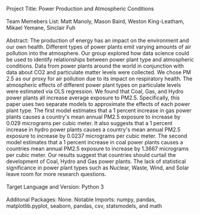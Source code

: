 Project Title: Power Production and Atmospheric Conditions <br />
<br />
Team Memebers List: Matt Manoly, Mason Baird, Weston King-Leatham, Mikael Yemane, Sinclair Fuh <br />
<br />
Abstract: The production of energy has an impact on the environment and our own health. Different types of power plants emit varying amounts of air pollution into the atmosphere. Our group explored how data science could be used to identify relationships between power plant type and atmospheric conditions. Data from power plants around the world in conjunction with data about CO2 and particulate matter levels were collected. We chose PM 2.5 as our proxy for air pollution due to its impact on respiratory health. The atmospheric effects of different power plant types on particulate levels were estimated via OLS regression. We found that Coal, Gas, and Hydro power plants all increase average exposure to PM2.5. Specifically, this paper uses two separate models to approximate the effects of each power plant type. The first model estimates that a 1 percent increase in gas power plants causes a country's mean annual PM2.5 exposure to increase by 0.029 micrograms per cubic meter. It also suggests that a 1 percent increase in hydro power plants causes a country's mean annual PM2.5 exposure to increase by 0.0237 micrograms per cubic meter. The second model estimates that a 1 percent increase in coal power plants causes a countries mean annual PM2.5 exposure to increase by 1.3667 micrograms per cubic meter. Our results suggest that countries should curtail the development of Coal, Hydro and Gas power plants. The lack of statistical significance in power plant types such as Nuclear, Waste, Wind, and Solar leave room for more research questions.  <br />
<br />
Target Language and Version: Python 3 <br />
<br />
Additonal Packages: None. Notable Imports: numpy, pandas, matplotlib.pyplot, seaborn, pandas, csv, statsmodels, and math <br />
<br />
